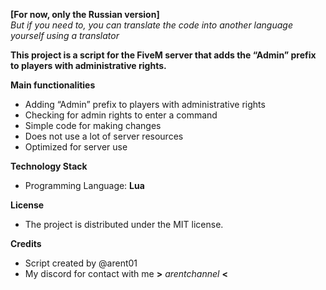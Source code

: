 **[For now, only the Russian version]**    
*But if you need to, you can translate the code into another language yourself using a translator*

**This project is a script for the FiveM server that adds the “Admin” prefix to players with administrative rights.**

  **Main functionalities**
   - Adding “Admin” prefix to players with administrative rights
   - Checking for admin rights to enter a command
   - Simple code for making changes
   - Does not use a lot of server resources
   - Optimized for server use
     
  **Technology Stack**
   + Programming Language: **Lua**

  **License**
   * The project is distributed under the MIT license.

  **Credits**
   * Script created by @arent01
   * My discord for contact with me **>** *arentchannel* **<**
